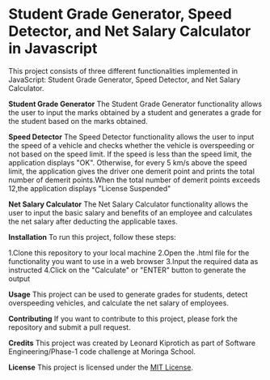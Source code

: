 # Student Grade Generator, Speed Detector, and Net Salary Calculator in Javascript

This project consists of three different functionalities implemented in JavaScript: Student Grade Generator, Speed Detector, and Net Salary Calculator.

**Student Grade Generator**
The Student Grade Generator functionality allows the user to input the marks obtained by a student and generates a grade for the student based on the marks obtained.

**Speed Detector**
The Speed Detector functionality allows the user to input the speed of a vehicle and checks whether the vehicle is overspeeding or not based on the speed limit. If the speed is less than the speed limit, the application displays "OK". Otherwise, for every 5 km/s above the speed limit, the application gives the driver one demerit point and prints the total number of demerit points.When the total number of demerit points exceeds 12,the application displays "License Suspended"

**Net Salary Calculator**
The Net Salary Calculator functionality allows the user to input the basic salary and benefits of an employee and calculates the net salary after deducting the applicable taxes.

**Installation**
To run this project, follow these steps:

1.Clone this repository to your local machine
2.Open the .html file for the functionality you want to use in a web browser
3.Input the required data as instructed
4.Click on the "Calculate" or "ENTER" button to generate the output

**Usage**
This project can be used to generate grades for students, detect overspeeding vehicles, and calculate the net salary of employees.

**Contributing**
If you want to contribute to this project, please fork the repository and submit a pull request.

**Credits**
This project was created by Leonard Kiprotich as part of Software Engineering/Phase-1 code challenge at Moringa School.

**License**
This project is licensed under the <ins>MIT License</ins>.





